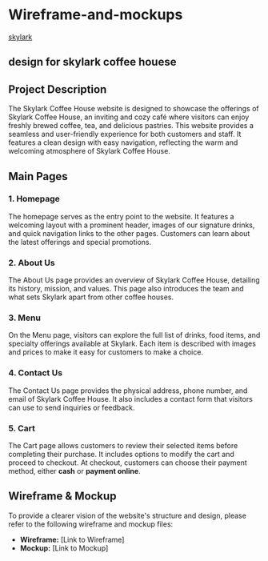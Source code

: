 # Wireframe-and-mockups
[skylark](https://www.figma.com/design/3EP0Kj91jyQmVjarWaLSDZ/skylark?node-id=0-1&node-type=canvas&t=7hb4hVOAy6wnwfYs-0)
##  design for skylark coffee houese




## Project Description
The Skylark Coffee House website is designed to showcase the offerings of Skylark Coffee House, an inviting and cozy café where visitors can enjoy freshly brewed coffee, tea, and delicious pastries. This website provides a seamless and user-friendly experience for both customers and staff. It features a clean design with easy navigation, reflecting the warm and welcoming atmosphere of Skylark Coffee House.

## Main Pages

### 1. Homepage
The homepage serves as the entry point to the website. It features a welcoming layout with a prominent header, images of our signature drinks, and quick navigation links to the other pages. Customers can learn about the latest offerings and special promotions.

### 2. About Us
The About Us page provides an overview of Skylark Coffee House, detailing its history, mission, and values. This page also introduces the team and what sets Skylark apart from other coffee houses.

### 3. Menu
On the Menu page, visitors can explore the full list of drinks, food items, and specialty offerings available at Skylark. Each item is described with images and prices to make it easy for customers to make a choice.

### 4. Contact Us
The Contact Us page provides the physical address, phone number, and email of Skylark Coffee House. It also includes a contact form that visitors can use to send inquiries or feedback.

### 5. Cart
The Cart page allows customers to review their selected items before completing their purchase. It includes options to modify the cart and proceed to checkout. At checkout, customers can choose their payment method, either **cash** or **payment online**.

## Wireframe & Mockup
To provide a clearer vision of the website's structure and design, please refer to the following wireframe and mockup files:

- **Wireframe:** [Link to Wireframe]
- **Mockup:** [Link to Mockup]




   


